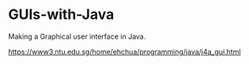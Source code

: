# GUIs-with-Java

Making a Graphical user interface in Java.

https://www3.ntu.edu.sg/home/ehchua/programming/java/j4a_gui.html

